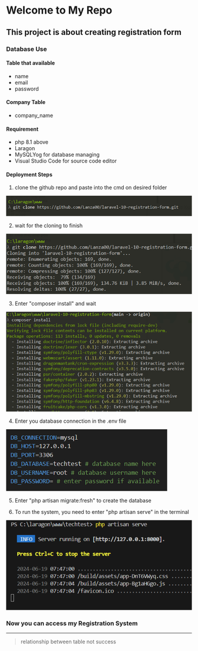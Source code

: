 # Welcome to My Repo
## This project is about creating registration form

### Database Use
#### Table that available
- name
- email
- password

#### Company Table
- company_name

#### Requirement
- php 8.1 above
- Laragon
- MySQLYog for database managing
- Visual Studio Code for source code editor

#### Deployment Steps

1. clone the github repo and paste into the cmd on desired folder

![git clone link](/git%20clone%201.png)

2. wait for the cloning to finish

![The cloning process has finish](/git%20clone%202.png)

3. Enter "composer install" and wait

![do composer install in the cmd](/composer%20install.png)

4. Enter you database connection in the .env file

![enter the corresponding name in database](/env%20naming.png)

5. Enter "php artisan migrate:fresh" to create the database

6. To run the system, you need to enter "php artisan serve" in the terminal

![php artisan serve command](/php%20artisan%20serve.png)
 
### Now you can access my Registration System
---

> relationship between table not success

